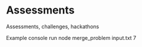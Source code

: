 # Assessments
Assessments, challenges, hackathons

Example console run
node merge_problem input.txt 7
